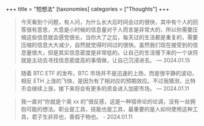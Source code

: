 +++
title = "短想法" 
[taxonomies] 
categories = ["Thoughts"] 
+++

> 今天看到个问题，有人问，为什么长大后时间会过的很快，其中有个人的回答很有意思，大意是小时候的信息量对于人而言是非常大的，所以你需要压缩这些信息就会感觉很长，当你大了之后，每天过的生活都是重复的，需要压缩的信息大大减少，自然就觉得时间过的很快。虽然我们现在接受到的信息量很大，但是其实信息密度是非常低的。让自己的生活慢下来的一个诀窍就是主动去寻找信息密度高的事情做，让自己沉浸进去。 — 2024.01.15

> 随着 BTC ETF 的发布，BTC 市场并不是迅速的上扬，而是很平静的波动，相反 ETH 上涨的飞快，是因为有了相对应的预期效应。不过我猜测，比特币会继续上涨，接下来将会有更多的资金进入加密市场。  — 2024.01.11

> 我一直对“你就是个臭 xx 的”很反感，这是一种宿命论的论调，没有一丝拥抱可能的想法。职业是工具，技能也是工具，最重要的是人如何使用这种工具，君子生非异也，善假于物也。 - 2024.01.11
